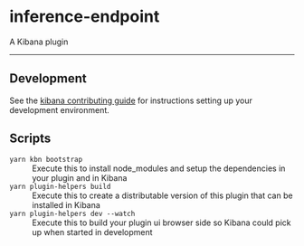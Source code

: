 # inference-endpoint

A Kibana plugin

---

## Development

See the [kibana contributing guide](https://github.com/elastic/kibana/blob/main/CONTRIBUTING.md) for instructions setting up your development environment.

## Scripts

<dl>
  <dt><code>yarn kbn bootstrap</code></dt>
  <dd>Execute this to install node_modules and setup the dependencies in your plugin and in Kibana</dd>

  <dt><code>yarn plugin-helpers build</code></dt>
  <dd>Execute this to create a distributable version of this plugin that can be installed in Kibana</dd>

  <dt><code>yarn plugin-helpers dev --watch</code></dt>
    <dd>Execute this to build your plugin ui browser side so Kibana could pick up when started in development</dd>
</dl>
